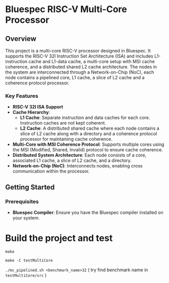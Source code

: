 # Bluespec RISC-V Multi-Core Processor

## Overview
This project is a multi-core RISC-V processor designed in Bluespec. It supports the RISC-V 32I Instruction Set Architecture (ISA) and includes L1-instruction cache and L1-data cache, a multi-core setup with MSI cache coherence, and a distributed shared L2 cache architecture. The nodes in the system are interconnected through a Network-on-Chip (NoC), each node contains a pipelined core, L1 cache, a slice of L2 cache and a coherence protocol processor.

### Key Features
- **RISC-V 32I ISA Support**
- **Cache Hierarchy**:
  - **L1 Cache**: Separate instruction and data caches for each core. Instruction caches are not kept coherent. 
  - **L2 Cache**: A distributed shared cache where each node contains a slice of L2 cache along with a directory and a coherence protocol processor for maintaining cache coherence.
- **Multi-Core with MSI Coherence Protocol**: Supports multiple cores using the MSI (Modified, Shared, Invalid) protocol to ensure cache coherence.
- **Distributed System Architecture**: Each node consists of a core, associated L1 cache, a slice of L2 cache, and a directory. 
- **Network-on-Chip (NoC)**: Interconnects nodes, enabling cross communication within the processor.

## Getting Started

### Prerequisites
- **Bluespec Compiler**: Ensure you have the Bluespec compiler installed on your system.

# Build the project and test
`make`

`make -C testMultiCore`

`./mc_pipelined.sh <benchmark_name>32` ( try find benchmark name in `testMultiCore/src` ) 
